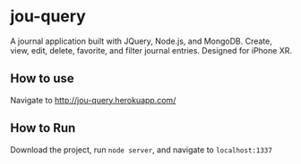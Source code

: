 # jou-query

A journal application built with JQuery, Node.js, and MongoDB. Create, view, edit, delete, favorite, and filter journal entries. Designed for iPhone XR.

## How to use

Navigate to http://jou-query.herokuapp.com/

## How to Run

Download the project, run `node server`, and navigate to `localhost:1337`
